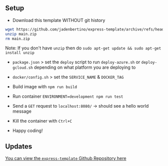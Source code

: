 ## Setup

- Download this template WITHOUT git history
```bash
wget https://github.com/jadenbertino/express-template/archive/refs/heads/main.zip
unzip main.zip
rm main.zip
```

Note: If you don't have `unzip` then do `sudo apt-get update && sudo apt-get install unzip`

- `package.json` > set the `deploy` script to run `deploy-azure.sh` or `deploy-gcloud.sh` depending on what platform you are deploying to

- `docker/config.sh` > set the `SERVICE_NAME` & `DOCKER_TAG`

- Build image with `npm run build`

- Run container `ENVIRONMENT=development npm run test`

- Send a `GET` request to `localhost:8080/` -> should see a hello world message

- Kill the container with `Ctrl+C`

- Happy coding!

## Updates

[You can view the `express-template` Github Repository here](https://github.com/jadenbertino/express-template)
